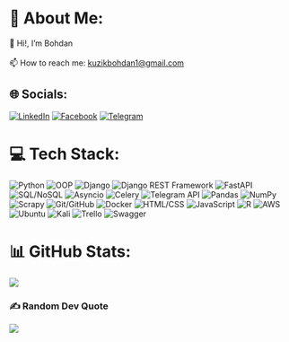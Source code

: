 # 💫 About Me:
🔭 Hi!, I’m Bohdan<br><br>📫 How to reach me: kuzikbohdan1@gmail.com


## 🌐 Socials:
[![LinkedIn](https://img.shields.io/badge/LinkedIn-%230077B5.svg?logo=linkedin&logoColor=white)](https://www.linkedin.com/in/bohdan-kuzik-6136a8186/) [![Facebook](https://img.shields.io/badge/Facebook-%231E2A3E.svg?logo=Facebook&logoColor=white)](https://www.facebook.com/bogdan.kuzik.1) [![Telegram](https://img.shields.io/badge/Telegram-%230CA5E0.svg?logo=Telegram&logoColor=white)](https://t.me/boddichkaa)

# 💻 Tech Stack:
![Python](https://img.shields.io/badge/python-3670A0?style=flat&logo=python&logoColor=ffdd54) ![OOP](https://img.shields.io/badge/OOP-%23000000.svg?style=flat&logo=object-oriented&logoColor=white) ![Django](https://img.shields.io/badge/django-%23092E20.svg?style=flat&logo=django&logoColor=white) ![Django REST Framework](https://img.shields.io/badge/Django%20REST%20Framework-%23092E20.svg?style=flat&logo=django&logoColor=white) ![FastAPI](https://img.shields.io/badge/FastAPI-005571?style=flat&logo=fastapi) ![SQL/NoSQL](https://img.shields.io/badge/SQL%2FNoSQL-%280000.svg?style=flat&logo=database&logoColor=white) ![Asyncio](https://img.shields.io/badge/Asyncio-%233C4C60.svg?style=flat&logo=python&logoColor=white) ![Celery](https://img.shields.io/badge/Celery-%233CC790.svg?style=flat&logo=celery&logoColor=white) ![Telegram API](https://img.shields.io/badge/Telegram%20API-%230CA5E0.svg?style=flat&logo=telegram&logoColor=white) ![Pandas](https://img.shields.io/badge/pandas-%2300A8E1.svg?style=flat&logo=pandas&logoColor=white) ![NumPy](https://img.shields.io/badge/numpy-%23013243.svg?style=flat&logo=numpy&logoColor=white) ![Scrapy](https://img.shields.io/badge/Scrapy-%236C6E6B.svg?style=flat&logo=scrapy&logoColor=white) ![Git/GitHub](https://img.shields.io/badge/Git%2FGitHub-%23121011.svg?style=flat&logo=git&logoColor=white) ![Docker](https://img.shields.io/badge/docker-%230db7ed.svg?style=flat&logo=docker&logoColor=white) ![HTML/CSS](https://img.shields.io/badge/HTML%2FCSS-%231572B6.svg?style=flat&logo=html5&logoColor=white) ![JavaScript](https://img.shields.io/badge/%20JavaScript-%23F7DF1C.svg?style=flat&logo=javascript&logoColor=black) ![R](https://img.shields.io/badge/R-%23276DC3.svg?style=flat&logo=r&logoColor=white) ![AWS](https://img.shields.io/badge/AWS-%23FF9900.svg?style=flat&logo=amazon-aws&logoColor=white)  ![Ubuntu](https://img.shields.io/badge/Ubuntu-%230079C1.svg?style=flat&logo=ubuntu&logoColor=white) ![Kali](https://img.shields.io/badge/Kali-%23000F5C.svg?style=flat&logo=kali-linux&logoColor=white) ![Trello](https://img.shields.io/badge/Trello-%23026AA7.svg?style=flat&logo=Trello&logoColor=white) ![Swagger](https://img.shields.io/badge/Swagger-%23Clojure?style=flat&logo=swagger&logoColor=white) 

# 📊 GitHub Stats:
![](https://github-readme-streak-stats.herokuapp.com/?user=BohdanKuzik&theme=material-palenight&hide_border=false)<br/>

### ✍️ Random Dev Quote
![](https://quotes-github-readme.vercel.app/api?type=horizontal&theme=gruvbox)

<!-- Proudly created with GPRM ( https://gprm.itsvg.in ) -->